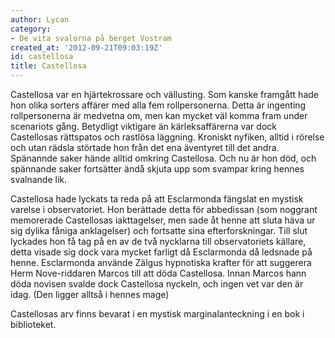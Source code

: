 ```yaml
---
author: Lycan
category:
- De vita svalorna på berget Vostram
created_at: '2012-09-21T09:03:19Z'
id: castellosa
title: Castellosa
---
```

Castellosa var en hjärtekrossare och vällusting. Som kanske framgått hade hon olika sorters affärer med alla fem rollpersonerna. Detta är ingenting rollpersonerna är medvetna om, men kan mycket väl komma fram under scenariots gång. Betydligt viktigare än kärleksaffärerna var dock Castellosas rättspatos och rastlösa läggning. Kroniskt nyfiken, alltid i rörelse och utan rädsla störtade hon från det ena äventyret till det andra. Spänannde saker hände alltid omkring Castellosa. Och nu är hon död, och spännande saker fortsätter ändå skjuta upp som svampar kring hennes svalnande lik.

Castellosa hade lyckats ta reda på att Esclarmonda fängslat en mystisk varelse i observatoriet. Hon berättade detta för abbedissan (som noggrant memorerade Castellosas iakttagelser, men sade åt henne att sluta häva ur sig dylika fåniga anklagelser) och fortsatte sina efterforskningar. Till slut lyckades hon få tag på en av de två nycklarna till observatoriets källare, detta visade sig dock vara mycket farligt då Esclarmonda då ledsnade på henne. Esclarmonda använde Zälgus hypnotiska krafter för att suggerera Herm Nove-riddaren Marcos till att döda Castellosa. Innan Marcos hann döda novisen svalde dock Castellosa nyckeln, och ingen vet var den är idag. (Den ligger alltså i hennes mage)

Castellosas arv finns bevarat i en mystisk marginalanteckning i en bok i biblioteket.